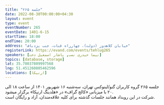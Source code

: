 ```yaml
---
title: "جلسه ۲۶۵"
date: 2022-08-30T00:00:00+04:30
layout: event
type: event
eventNumber: 265
eventDate: 1401-6-15
startTime: 18:00
endTime: 20:00
address: "خیابان کلاهدوز (دولت)، چهارراه قنات، جنب یزدباف"
registerLink: https://evand.com/events/tehlug265
speakers: [نیما حیدری نسب, یاشار اسمعیل دخت]
topics: [database, storage]
lat: 35.78037809997568
lng: 51.451260805462596
locations: [ارنیکا]
---
```

جلسه ۲۶۵ گروه کاربران گنو/لینوکس تهران، سه‌شنبه ۱۶ شهریور ۱۴۰۱ از ساعت ۱۸ الی ۲۰ با میزبانی «کالج گراف» در «هلدینگ ارنیکا» برگزار میشود.  
شرکت در این رویداد همانند جلسات گذشته برای کلیه علاقه‌مندان، آزاد و رایگان است.  
